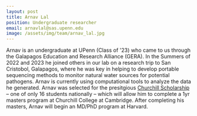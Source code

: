 ```yaml
---
layout: post
title: Arnav Lal
position: Undergraduate researcher
email: arnavlal@sas.upenn.edu
image: /assets/img/team/arnav_lal.jpg
---
```


Arnav is an undergraduate at UPenn (Class of '23) who came to us through the Galapagos Education and Research Alliance (GERA).  In the Summers of 2022 and 2023 he joined others in our lab on a research trip to San Cristobol, Galapagos, where he was key in helping to develop portable sequencing methods to monitor natural water sources for potential pathogens.  Arnav is currently using computational tools to analyze the data he generated. Arnav was selected for the presitgious [Churchill Scholarship](https://curf.upenn.edu/node/11150) – one of only 16 students nationally –  which will allow him to complete a 1yr masters program at Churchill College at Cambridge.  After completing his masters, Arnav will begin an MD/PhD program at Harvard.